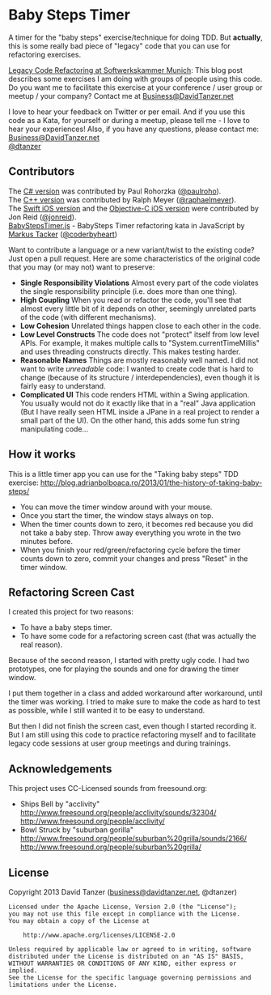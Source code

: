 Baby Steps Timer
================

A timer for the "baby steps" exercise/technique for doing TDD. But **actually**, this is some really bad piece of "legacy" code that you can use for refactoring exercises.

[Legacy Code Refactoring at Softwerkskammer Munich](http://www.davidtanzer.net/legacy_code_refactoring_at_softwerkskammer_munich): This blog post describes some exercises I am doing with groups of people using this code.  
Do you want me to facilitate this exercise at your conference / user group or meetup / your company? Contact me at Business@DavidTanzer.net

I love to hear your feedback on Twitter or per email. And if you use this code as a Kata, for yourself or during a meetup, please tell me - I love to hear your experiences! Also, if you have any questions, please contact me:  
Business@DavidTanzer.net  
[@dtanzer](https://twitter.com/dtanzer)

Contributors
------------

The [C# version](CSharp) was contributed by Paul Rohorzka ([@paulroho](https://github.com/paulroho)).  
The [C++ version](Cpp) was contributed by Ralph Meyer ([@raphaelmeyer](https://github.com/raphaelmeyer)).  
The [Swift iOS version](Swift-iOS) and the [Objective-C iOS version](ObjC-iOS) were contributed by Jon Reid ([@jonreid](https://github.com/jonreid)).  
[BabyStepsTimer.js](https://github.com/coderbyheart/babystepstimer.js) - BabySteps Timer refactoring kata in JavaScript by [Markus Tacker](https://github.com/coderbyheart) ([@coderbyheart](https://twitter.com/coderbyheart))

Want to contribute a language or a new variant/twist to the existing code? Just open a pull request. Here are some characteristics of the original code that you may (or may not) want to preserve:

* **Single Responsibility Violations** Almost every part of the code violates the single responsibility principle (i.e. does more than one thing).
* **High Coupling** When you read or refactor the code, you'll see that almost every little bit of it depends on other, seemingly unrelated parts of the code (with different mechanisms).
* **Low Cohesion** Unrelated things happen close to each other in the code.
* **Low Level Constructs** The code does not "protect" itself from low level APIs. For example, it makes multiple calls to "System.currentTimeMillis" and uses threading constructs directly. This makes testing harder.
* **Reasonable Names** Things are mostly reasonably well named. I did not want to write _unreadable_ code: I wanted to create code that is hard to change (because of its structure / interdependencies), even though it is fairly easy to understand.
* **Complicated UI** This code renders HTML within a Swing application. You usually would not do it exactly like that in a "real" Java application (But I have really seen HTML inside a JPane in a real project to render a small part of the UI). On the other hand, this adds some fun string manipulating code...

How it works
------------

This is a little timer app you can use for the "Taking baby steps" TDD exercise: http://blog.adrianbolboaca.ro/2013/01/the-history-of-taking-baby-steps/

* You can move the timer window around with your mouse.
* Once you start the timer, the window stays always on top.
* When the timer counts down to zero, it becomes red because you did not take a baby step. Throw away everything you wrote in the two minutes before.
* When you finish your red/green/refactoring cycle before the timer counts down to zero, commit your changes and press "Reset" in the timer window.

Refactoring Screen Cast
-----------------------

I created this project for two reasons:
* To have a baby steps timer.
* To have some code for a refactoring screen cast (that was actually the real reason).

Because of the second reason, I started with pretty ugly code. I had two prototypes, one for playing the sounds and one for drawing the timer window.

I put them together in a class and added workaround after workaround, until the timer was working. I tried to make sure to make the code as hard to test as possible, while I still wanted it to be easy to understand.

But then I did not finish the screen cast, even though I started recording it. But I am still using this code to practice refactoring myself and to facilitate legacy code sessions at user group meetings and during trainings.

Acknowledgements
----------------

This project uses CC-Licensed sounds from freesound.org:
* Ships Bell by "acclivity" http://www.freesound.org/people/acclivity/sounds/32304/ http://www.freesound.org/people/acclivity/
* Bowl Struck by "suburban gorilla" http://www.freesound.org/people/suburban%20grilla/sounds/2166/ http://www.freesound.org/people/suburban%20grilla/

License
-------

Copyright 2013 David Tanzer (business@davidtanzer.net, @dtanzer)

    Licensed under the Apache License, Version 2.0 (the "License");
    you may not use this file except in compliance with the License.
    You may obtain a copy of the License at

        http://www.apache.org/licenses/LICENSE-2.0

    Unless required by applicable law or agreed to in writing, software
    distributed under the License is distributed on an "AS IS" BASIS,
    WITHOUT WARRANTIES OR CONDITIONS OF ANY KIND, either express or implied.
    See the License for the specific language governing permissions and
    limitations under the License.
